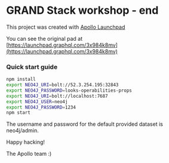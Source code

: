 # GRAND Stack workshop - end

This project was created with [Apollo Launchpad](https://launchpad.graphql.com)

You can see the original pad at [https://launchpad.graphql.com/3x984k8mv](https://launchpad.graphql.com/3x984k8mv)

### Quick start guide

```bash
npm install
export NEO4J_URI=bolt://52.3.254.195:32843
export NEO4J_PASSWORD=looks-operabilities-props
export NEO4J_URI=bolt://localhost:7687
export NEO4J_USER=neo4j
export NEO4J_PASSWORD=1234
npm start
```

The username and password for the default provided dataset is neo4j/admin.

Happy hacking!

The Apollo team :)
